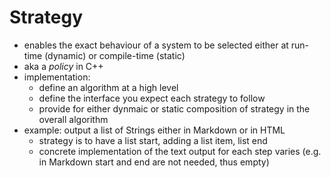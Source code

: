# Strategy

- enables the exact behaviour of a system to be selected either at run-time (dynamic) or compile-time (static)
- aka a *policy* in C++
- implementation:
    - define an algorithm at a high level
    - define the interface you expect each strategy to follow
    - provide for either dynmaic or static composition of strategy in the overall algorithm
- example: output a list of Strings either in Markdown or in HTML
    - strategy is to have a list start, adding a list item, list end
    - concrete implementation of the text output for each step varies (e.g. in Markdown start and end are not needed,
      thus empty)
